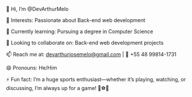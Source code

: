 👋 Hi, I’m @DevArthurMelo

👀 Interests: Passionate about Back-end web development

🌱 Currently learning: Pursuing a degree in Computer Science

💞️ Looking to collaborate on: Back-end web development projects

📫 Reach me at: devarthurjosemelo@gmail.com | 📱 +55 48 99814-1731

😄 Pronouns: He/Him

⚡ Fun fact: I’m a huge sports enthusiast—whether it’s playing, watching, or discussing, I’m always up for a game! 🏀⚽🎾



<!---
DevArthurMelo/DevArthurMelo is a ✨ special ✨ repository because its `README.md` (this file) appears on your GitHub profile.
You can click the Preview link to take a look at your changes.
--->
